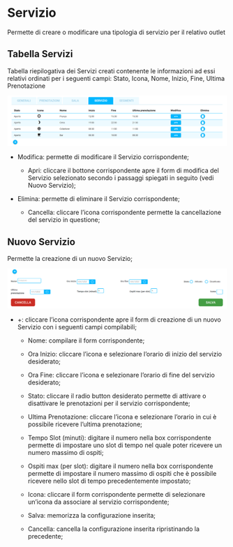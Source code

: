 # Servizio

Permette di creare o modificare una tipologia di servizio per il relativo outlet 

## Tabella Servizi 

Tabella riepilogativa dei Servizi creati contenente le informazioni ad essi relativi ordinati per i seguenti campi: Stato, Icona, Nome, Inizio, Fine, Ultima Prenotazione

![Tab-Servizi](../../assets/img/imgSettings/Tab-Servizi.png#tab-servizi)

* Modifica: permette di modificare il Servizio corrispondente;

    * Apri: cliccare il bottone corrispondente apre il form di modifica del Servizio selezionato secondo i passaggi spiegati in seguito (vedi Nuovo Servizio);

* Elimina: permette di eliminare il Servizio corrispondente;

    * Cancella: cliccare l’icona corrispondente permette la cancellazione del servizio in questione;

## Nuovo Servizio 

Permette la creazione di un nuovo Servizio;

![Nuovo-Servizio](../../assets/img/imgSettings/Nuovo_Servizio.png#nuovo-servizio)

* +: cliccare l’icona corrispondente apre il form di creazione di un nuovo Servizio con i seguenti campi compilabili;

    * Nome: compilare il form corrispondente;
        
    * Ora Inizio: cliccare l’icona  e selezionare l’orario di inizio del servizio desiderato;

    * Ora Fine: cliccare l’icona  e selezionare l’orario di fine del servizio desiderato;

    * Stato: cliccare  il radio button desiderato permette di attivare o disattivare le prenotazioni per il servizio corrispondente;

    * Ultima Prenotazione: cliccare l’icona  e selezionare l’orario in cui è possibile ricevere l’ultima prenotazione;

    * Tempo Slot (minuti): digitare il numero nella box corrispondente permette di impostare uno slot di tempo nel quale poter ricevere un numero massimo di ospiti;

    * Ospiti max (per slot): digitare il numero nella box corrispondente permette di impostare il numero massimo di ospiti che è possibile ricevere nello slot di tempo precedentemente impostato;

    * Icona: cliccare il form corrispondente permette di selezionare un’icona da associare al servizio corrispondente;

    * Salva: memorizza la configurazione inserita;

    * Cancella: cancella la configurazione inserita ripristinando la precedente;